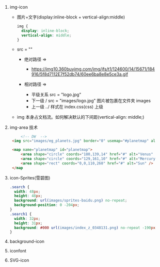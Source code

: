 1. img-icon

   - 图片+文字(display:inline-block + vertical-align:middle)

     ```css
     img {
       display: inline-block;
       vertical-align: middle;
     }
     ```

   - src = ""

     - 绝对路径 =>

       - https://img10.360buyimg.com/img/jfs/t1/124600/14/15671/184916/5f8d7112E7f52db74/60ee6ba8e8e5ce3a.gif

     - 相对路径 =>

       - 平级关系 src = "logo.jpg"
       - 下一级 / src = "images/logo.jpg" 图片被包裹在文件夹 images
       - 上一级 ../ 样式在 index.css(css) 上级

   - img 本身占文档流。如何解决默认的下间距(vertical-align: middle;)

2. img-area 技术

   ```html
        <!-- DW  -->
    <img src="images/eg_planets.jpg" border="0" usemap="#planetmap" alt="Planets" />

    <map name="planetmap" id="planetmap">
        <area shape="circle" coords="180,139,14" href="#" alt="Venus" />
        <area shape="circle" coords="129,161,10" href="#" alt="Mercury" />
        <area shape="rect" coords="0,0,110,260" href="#" alt="Sun" />
    </map
   ```

3. icon-Sprites(雪碧图)

   ```css
   .search {
     width: 48px;
     height: 48px;
     background: url(images/sprites-baidu.png) no-repeat;
     background-position: 0 -204px;
   }
   .search1 {
     width: 32px;
     height: 31px;
     background: #000 url(images/index_z_0348131.png) no-repeat -190px -199px;
   }
   ```

4. background-icon


5. iconfont

6. SVG-icon